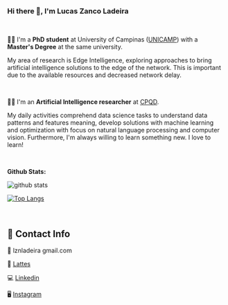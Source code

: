 ### Hi there 👋, I'm Lucas Zanco Ladeira

<br>

:man_student: I'm a **PhD student** at University of Campinas ([UNICAMP](https://ic.unicamp.br/)) with a **Master's Degree** at the same university.

My area of research is Edge Intelligence, exploring approaches to bring artificial intelligence solutions to the edge of the network. This is important due to the available resources and decreased network delay.

<br>

:man_technologist: I'm an **Artificial Intelligence researcher** at [CPQD](https://www.cpqd.com.br/en/).

My daily activities comprehend data science tasks to understand data patterns and features meaning, develop solutions with machine learning and optimization with focus on natural language processing and computer vision. Furthermore, I'm always willing to learn something new. I love to learn!

<br>

**Github Stats:**<br/>

![github stats](https://github-readme-stats.vercel.app/api?username=lucaslzl)

[![Top Langs](https://github-readme-stats.vercel.app/api/top-langs/?username=lucaslzl)](https://github.com/anuraghazra/github-readme-stats)

<br>

## 💬 Contact Info

:email: lznladeira gmail.com

:notebook: [Lattes](http://lattes.cnpq.br/9849459140148624)

:computer: [Linkedin](https://www.linkedin.com/in/lucas-zanco-ladeira-116271169/)

:desktop_computer: [Instagram](https://www.instagram.com/lznladeira/)
